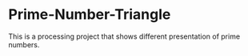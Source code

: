 # Prime-Number-Triangle
This is a processing project that shows different presentation of prime numbers.
